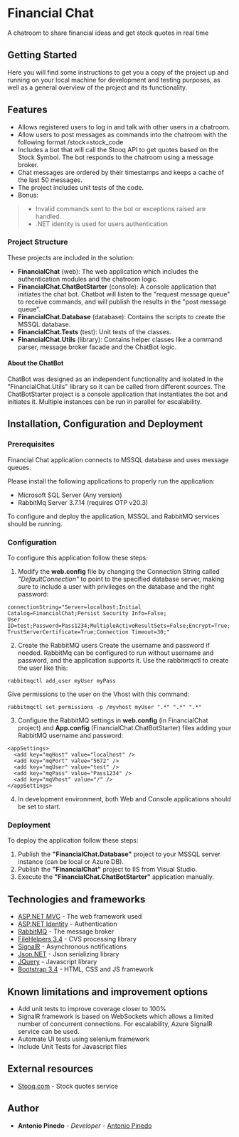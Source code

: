 # Financial Chat
A chatroom to share financial ideas and get stock quotes in real time


## Getting Started

Here you will find some instructions to get you a copy of the project up and running on your local machine for development and testing purposes, as well as a general overview of the project and its functionality.


## Features

* Allows registered users to log in and talk with other users in a chatroom.
* Allow users to post messages as commands into the chatroom with the following format /stock=stock_code
* Includes a bot that will call the Stooq API to get quotes based on the Stock Symbol.  The bot responds to the chatroom using a message broker. 
* Chat messages are ordered by their timestamps and keeps a cache of the last 50 messages.
* The project includes unit tests of the code.
* Bonus:
>* Invalid commands sent to the bot or exceptions raised are handled.
>* .NET identity is used for users authentication


### Project Structure

These projects are included in the solution:

* **FinancialChat** (web): The web application which includes the authentication modules and the chatroom logic.
* **FinancialChat.ChatBotStarter** (console): A console application that initiates the chat bot.  Chatbot will listen to the "request message queue" to receive commands, and will publish the results in the "post message queue".
* **FinancialChat.Database** (database): Contains the scripts to create the MSSQL database.
* **FinancialChat.Tests** (test): Unit tests of the classes.
* **FinancialChat.Utils** (library): Contains helper classes like a command parser, message broker facade and the ChatBot logic.


#### About the ChatBot

ChatBot was designed as an independent functionality and isolated in the "FinancialChat.Utils" library so it can be called from different sources.
The ChatBotStarter project is a console application that instantiates the bot and initiates it.  Multiple instances can be run in parallel for escalability.


## Installation, Configuration and Deployment

### Prerequisites

Financial Chat application connects to MSSQL database and uses message queues.  

Please install the following applications to properly run the application:
- Microsoft SQL Server (Any version)
- RabbitMq Server 3.7.14 (requires OTP v20.3)

To configure and deploy the application, MSSQL and RabbitMQ services should be running.


### Configuration

To configure this application follow these steps:

1. Modify the **web.config** file by changing the Connection String called *"DefaultConnection"* to point to the specified database server, making sure to include a user with privileges on the database and the right password:
```
connectionString="Server=localhost;Initial Catalog=FinancialChat;Persist Security Info=False;
User ID=test;Password=Pass1234;MultipleActiveResultSets=False;Encrypt=True;
TrustServerCertificate=True;Connection Timeout=30;"
```

2. Create the RabbitMQ users 
Create the username and password if needed.  RabbitMq can be configured to run without username and password, and the application supports it.
Use the rabbitmqctl to create the user like this:
```
rabbitmqctl add_user myUser myPass
```

Give permissions to the user on the Vhost with this command:
```
rabbitmqctl set_permissions -p /myvhost myUser ".*" ".*" ".*"
```

3. Configure the RabbitMQ settings in **web.config** (in FinancialChat project) and **App.config** (FinancialChat.ChatBotStarter) files adding your RabbitMQ username and password:
```
<appSettings>
  <add key="mqHost" value="localhost" />
  <add key="mqPort" value="5672" />
  <add key="mqUser" value="test" />
  <add key="mqPass" value="Pass1234" />
  <add key="mqVhost" value="/" />
</appSettings>
```

4. In development environment, both Web and Console applications should be set to start.


### Deployment

To deploy the application follow these steps:

1. Publish the **"FinancialChat.Database"** project to your MSSQL server instance (can be local or Azure DB).
2. Publish the **"FinancialChat"** project to IIS from Visual Studio.
3. Execute the **"FinancialChat.ChatBotStarter"** application manually.



## Technologies and frameworks

* [ASP.NET MVC](https://dotnet.microsoft.com/apps/aspnet/mvc) - The web framework used
* [ASP.NET Identity](https://docs.microsoft.com/en-us/aspnet/identity/) - Authentication
* [RabbitMQ](https://www.rabbitmq.com/) - The message broker
* [FileHelpers 3.4](https://www.filehelpers.net/) - CVS processing library
* [SignalR](https://dotnet.microsoft.com/apps/aspnet/real-time) - Asynchronous notifications
* [Json.NET](https://www.newtonsoft.com/json) - Json serializing library
* [JQuery](https://jquery.com/) - Javascript library
* [Bootstrap 3.4](https://getbootstrap.com/docs/3.4/) - HTML, CSS and JS framework


## Known limitations and improvement options

* Add unit tests to improve coverage closer to 100%
* SignalR framework is based on WebSockets which allows a limited number of concurrent connections.  For escalability, Azure SignalR service can be used.
* Automate UI tests using selenium framework
* Include Unit Tests for Javascript files


## External resources

* [Stooq.com](https://stooq.com) - Stock quotes service


## Author

* **Antonio Pinedo** - *Developer* - [Antonio Pinedo](https://github.com/antoniopinedo)
